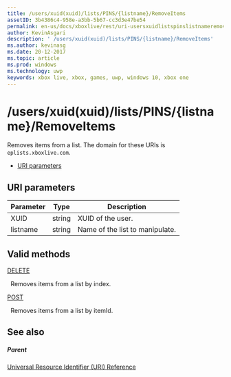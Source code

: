 ```yaml
---
title: /users/xuid(xuid)/lists/PINS/{listname}/RemoveItems
assetID: 3b4386c4-958e-a3bb-5b67-cc3d3e47be54
permalink: en-us/docs/xboxlive/rest/uri-usersxuidlistspinslistnameremoveitems.html
author: KevinAsgari
description: ' /users/xuid(xuid)/lists/PINS/{listname}/RemoveItems'
ms.author: kevinasg
ms.date: 20-12-2017
ms.topic: article
ms.prod: windows
ms.technology: uwp
keywords: xbox live, xbox, games, uwp, windows 10, xbox one
---
```



# /users/xuid(xuid)/lists/PINS/{listname}/RemoveItems
Removes items from a list. 
The domain for these URIs is `eplists.xboxlive.com`.
 
  * [URI parameters](#ID4EV)
 
<a id="ID4EV"></a>

 
## URI parameters 
 
| Parameter| Type| Description| 
| --- | --- | --- | 
| XUID| string| XUID of the user.| 
| listname| string| Name of the list to manipulate.| 
  
<a id="ID4E5B"></a>

 
## Valid methods

[DELETE](uri-usersxuidlistspinslistnameremoveitemsdelete.md)

&nbsp;&nbsp;Removes items from a list by index.

[POST](uri-usersxuidlistspinslistnameremoveitemspost.md)

&nbsp;&nbsp;Removes items from a list by itemId.
 
<a id="ID4ELC"></a>

 
## See also
 
<a id="ID4ENC"></a>

 
##### Parent 

[Universal Resource Identifier (URI) Reference](../atoc-xboxlivews-reference-uris.md)

   